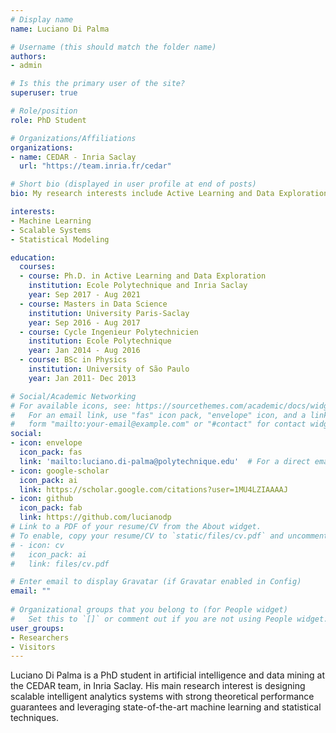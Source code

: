 ```yaml
---
# Display name
name: Luciano Di Palma

# Username (this should match the folder name)
authors:
- admin

# Is this the primary user of the site?
superuser: true

# Role/position
role: PhD Student

# Organizations/Affiliations
organizations:
- name: CEDAR - Inria Saclay
  url: "https://team.inria.fr/cedar"

# Short bio (displayed in user profile at end of posts)
bio: My research interests include Active Learning and Data Exploration.

interests:
- Machine Learning
- Scalable Systems
- Statistical Modeling

education:
  courses:
  - course: Ph.D. in Active Learning and Data Exploration
    institution: Ecole Polytechnique and Inria Saclay
    year: Sep 2017 - Aug 2021
  - course: Masters in Data Science
    institution: University Paris-Saclay
    year: Sep 2016 - Aug 2017
  - course: Cycle Ingenieur Polytechnicien
    institution: Ecole Polytechnique
    year: Jan 2014 - Aug 2016
  - course: BSc in Physics
    institution: University of São Paulo
    year: Jan 2011- Dec 2013

# Social/Academic Networking
# For available icons, see: https://sourcethemes.com/academic/docs/widgets/#icons
#   For an email link, use "fas" icon pack, "envelope" icon, and a link in the
#   form "mailto:your-email@example.com" or "#contact" for contact widget.
social:
- icon: envelope
  icon_pack: fas
  link: 'mailto:luciano.di-palma@polytechnique.edu'  # For a direct email link, use "mailto:test@example.org".
- icon: google-scholar
  icon_pack: ai
  link: https://scholar.google.com/citations?user=1MU4LZIAAAAJ
- icon: github
  icon_pack: fab
  link: https://github.com/lucianodp
# Link to a PDF of your resume/CV from the About widget.
# To enable, copy your resume/CV to `static/files/cv.pdf` and uncomment the lines below.  
# - icon: cv
#   icon_pack: ai
#   link: files/cv.pdf

# Enter email to display Gravatar (if Gravatar enabled in Config)
email: ""
  
# Organizational groups that you belong to (for People widget)
#   Set this to `[]` or comment out if you are not using People widget.  
user_groups:
- Researchers
- Visitors
---
```


Luciano Di Palma is a PhD student in artificial intelligence and data mining at the CEDAR team, in Inria Saclay. His main research interest is designing scalable intelligent analytics systems with strong theoretical performance guarantees and leveraging state-of-the-art machine learning and statistical techniques.
